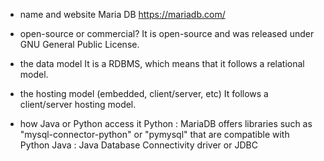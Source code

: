 * name and website
Maria DB https://mariadb.com/

* open-source or commercial?
It is open-source and was released under GNU General Public License.

* the data model
It is a RDBMS, which means that it follows a relational model.

* the hosting model (embedded, client/server, etc)
It follows a client/server hosting model. 


* how Java or Python access it
Python : MariaDB offers libraries such as "mysql-connector-python" or "pymysql" that are compatible with Python
Java : Java Database Connectivity driver or JDBC